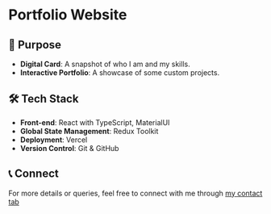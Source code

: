 # Portfolio Website

## 🎯 Purpose
* **Digital Card**: A snapshot of who I am and my skills.
* **Interactive Portfolio**: A showcase of some custom projects.
## 🛠 Tech Stack
* **Front-end**: React with TypeScript, MaterialUI
* **Global State Management**: Redux Toolkit
* **Deployment**: Vercel
* **Version Control**: Git & GitHub

## 📞 Connect
For more details or queries, feel free to connect with me through [my contact tab](https://www.stevenbennett.dev/)
